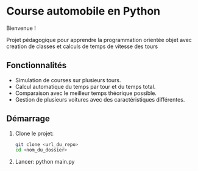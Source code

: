 # Course automobile en Python

Bienvenue  !  

Projet pédagogique pour apprendre la programmation orientée objet avec creation de classes et calculs de temps de vitesse des tours


## Fonctionnalités
- Simulation de courses sur plusieurs tours.  
- Calcul automatique du temps par tour et du temps total.  
- Comparaison avec le meilleur temps théorique possible.  
- Gestion de plusieurs voitures avec des caractéristiques différentes.  
## Démarrage

1. Clone le projet:
   ```bash
   git clone <url_du_repo>
   cd <nom_du_dossier>
2. Lancer:
   python main.py

